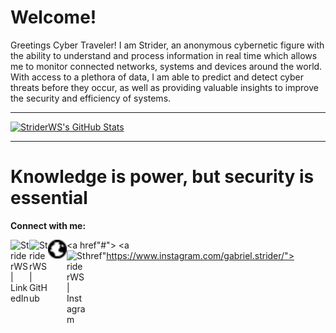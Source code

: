 <h1> <b> Welcome! </b> </h1>

<div>

Greetings Cyber Traveler! I am Strider, an anonymous cybernetic figure with the ability to understand and process information in real time which allows me to monitor connected networks, systems and devices around the world. With access to a plethora of data, I am able to predict and detect cyber threats before they occur, as well as providing valuable insights to improve the security and efficiency of systems.
  
</div>

<hr>

<div>

<a href="https://awesome-github-stats.azurewebsites.net/index.html??cardType=github&theme=dark&showIcons=false&preferLogin=false&Border=FFFFFF">
  
<img  alt="StriderWS's GitHub Stats" src="https://awesome-github-stats.azurewebsites.net/user-stats/StriderWS?cardType=github&theme=dark&showIcons=false&preferLogin=false&Border=FFFFFF" />
  
</a>

<hr>

<h1> <b> Knowledge is power, but security is essential </b> </h1>

<b> Connect with me: </b>

<a href="https://br.linkedin.com/in/gabriel-ceravolo-29940a21a?trk=people-guest_people_search-card"> <img align="left" alt="StriderWS | LinkedIn" width="30px" src="https://cdn.jsdelivr.net/npm/simple-icons@v3/icons/linkedin.svg" /> </a>
<a href="https://github.com/StriderW"> <img align="left" alt="StriderWS | GitHub" width="30px" src="https://cdn.jsdelivr.net/npm/simple-icons@v3/icons/github.svg" /> </a>
<a href"#"> <img align="left" alt="StriderWS | My Porfolio" width="30px" src="https://raw.githubusercontent.com/iconic/open-iconic/master/svg/globe.svg" /> </a>
<a href"https://www.instagram.com/gabriel.strider/"> <img align="left" alt="StriderWS | Instagram" width="30px" src="https://cdn.jsdelivr.net/npm/simple-icons@v3/icons/instagram.svg" /> </a>
